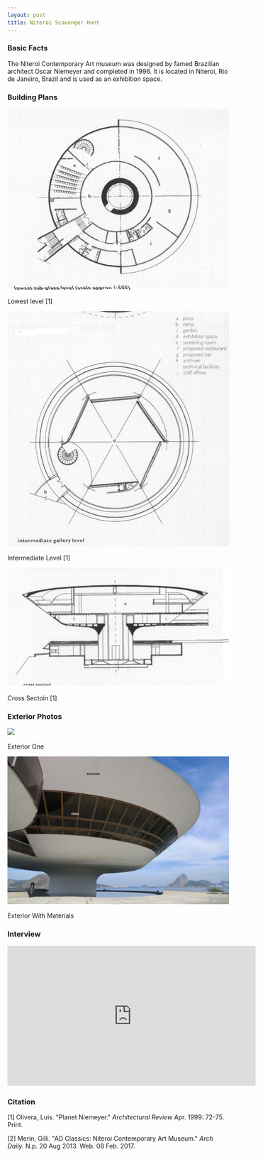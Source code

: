 ```yaml
---
layout: post
title: Niteroi Scavenger Hunt
---
```


### Basic Facts
The Niteroi Contemporary Art museum was designed by famed Brazilian architect Oscar Niemeyer and completed in 1996. It is located in Niteroi, Rio de Janeiro, Brazil and is used as an exhibition space.

### Building Plans

<img src="/images/lowest_level.JPG" width="500">

Lowest level [1]

<img src="/images/intermediate_gallery.JPG" width="500">

Intermediate Level [1]

<img src="/images/cross_section.JPG" width="500">

Cross Sectoin [1]

### Exterior Photos

<img src="/images/exterior_one.jpg" width="500">

Exterior One

<img src="/images/exterior_two_materials.jpg" width="500">

Exterior With Materials

### Interview
<iframe width="560" height="315" src="https://www.youtube.com/embed/tvgFy7ofYoc?rel=0" frameborder="0" allowfullscreen></iframe>




### Citation

[1] Olivera, Luis. "Planet Niemeyer." *Architectural Review* Apr. 1999: 72-75. Print.

[2] Merin, Gilli. "AD Classics: Niteroi Contemporary Art Museum." *Arch Daily.* N.p. 20 Aug 2013. Web. 08 Feb. 2017.
